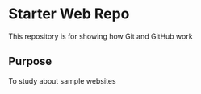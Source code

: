 # Starter Web Repo

This repository is for showing how Git and GitHub work

## Purpose

To study about sample websites